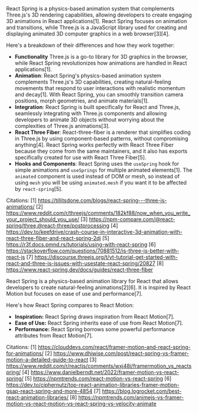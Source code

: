 React Spring is a physics-based animation system that complements Three.js's 3D rendering capabilities, allowing developers
to create engaging 3D animations in React applications[1]. React Spring focuses on animation and transitions, while Three.js
is a JavaScript library used for creating and displaying animated 3D computer graphics in a web browser[3][4].

Here's a breakdown of their differences and how they work together:

- **Functionality** Three.js is a go-to library for 3D graphics in the browser, while React Spring revolutionizes how
  animations are handled in React applications[1].
- **Animation**: React Spring's physics-based animation system complements Three.js's 3D capabilities, creating
  natural-feeling movements that respond to user interactions with realistic momentum and decay[1]. With React Spring, you
  can smoothly transition camera positions, morph geometries, and animate materials[1].
- **Integration**: React Spring is built specifically for React and Three.js, seamlessly integrating with Three.js components
  and allowing developers to animate 3D objects without worrying about the complexities of Three.js animations[3].
- **React Three Fiber**: React-three-fiber is a renderer that simplifies coding in Three.js by using component-based
  patterns, without compromising anything[4]. React Spring works perfectly with React Three Fiber because they come from the
  same maintainers, and it also has exports specifically created for use with React Three Fiber[5].
- **Hooks and Components**: React Spring uses the `useSpring` hook for simple animations and `useSprings` for multiple
  animated elements[1]. The `animated` component is used instead of DOM or mesh, so instead of using `mesh` you will be using
  `animated.mesh` if you want it to be affected by `react-spring`[5].

Citations: [1] https://tillitsdone.com/blogs/react-spring---three-js-animations/ [2]
https://www.reddit.com/r/threejs/comments/182kf88/now_when_you_write_your_project_should_you_use/ [3]
https://npm-compare.com/@react-spring/three,@react-three/postprocessing [4]
https://dev.to/keefdrive/crash-course-in-interactive-3d-animation-with-react-three-fiber-and-react-spring-2dj [5]
https://r3f.docs.pmnd.rs/tutorials/using-with-react-spring [6]
https://stackoverflow.com/questions/70881512/is-three-js-better-with-react-js [7]
https://discourse.threejs.org/t/yt-tutorial-get-started-with-react-and-three-js-issues-with-usestate-react-spring/20827 [8]
https://www.react-spring.dev/docs/guides/react-three-fiber

React Spring is a physics-based animation library for React that allows developers to create natural-feeling
animations[2][6]. It is inspired by React Motion but focuses on ease of use and performance[7].

Here's how React Spring compares to React Motion:

- **Inspiration:** React Spring draws inspiration from React Motion[7].
- **Ease of Use:** React Spring inherits ease of use from React Motion[7].
- **Performance:** React Spring borrows some powerful performance attributes from React Motion[7].

Citations: [1] https://clouddevs.com/react/framer-motion-and-react-spring-for-animations/ [2]
https://www.dhiwise.com/post/react-spring-vs-framer-motion-a-detailed-guide-to-react [3]
https://www.reddit.com/r/reactjs/comments/wxj48i/framermotion_vs_reactspring/ [4]
https://www.danielberndt.net/2022/framer-motion-vs-react-spring/ [5] https://npmtrends.com/react-motion-vs-react-spring [6]
https://dev.to/ciphernutz/top-react-animation-libraries-framer-motion-gsap-react-spring-and-more-4854 [7]
https://blog.logrocket.com/best-react-animation-libraries/ [8]
https://npmtrends.com/animejs-vs-framer-motion-vs-react-motion-vs-react-spring-vs-velocity-animate
